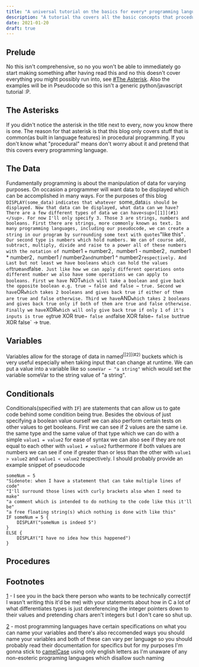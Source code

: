 ```yaml
---
title: "A universal tutorial on the basics for every* programming language"
description: "A tutorial tha covers all the basic concepts that procedural languages commonly have"
date: 2021-01-20
draft: true
---
```

## Prelude
No this isn't comprehensive, so no you won't be able to immediately go start making something after having read this and no this doesn't cover everything you might possibly run into, see [#The Asterisk](#The%20Asterisk). Also the examples will be in Pseudocode so this isn't a generic python/javascript tutorial :P.

## The Asterisks
If you didn't notice the asterisk in the title next to every, now you know there is one. The reason for that asterisk is that this blog only covers stuff that is common(as built in language features) in procedural programming. If you don't know what "procedural" means don't worry about it and pretend that this covers every programming language. 

## The Data
Fundamentally programming is about the manipulation of data for varying purposes. On occasion a programmer will want data to be displayed which can be accomplished in many ways. For the purposes of this blog `DISPLAY(some_data)` `indicates that whatever `some_data` is should be displayed. Now that data can be displayed, what data can we have? There are a few different types of data we can have<sup>[[1]](#1)</sup>. For now I'll only specify 3. Those 3 are strings, numbers and booleans. First there are strings, more commonly known as text. In many programming languages, including our pseudocode, we can create a string in our program by surrounding some text with quotes `"like this"`. Our second type is numbers which hold numbers. We can of course add, subtract, multiply, divide and raise to a power all of these numbers with the notation of `number1 + number2`, `number1 - number2`, `number1 * number2`, `number1 / number2` and `number1 ^ number2` respectively. And Last but not least we have booleans which can hold the values of `true` and `false`. Just like how we can apply different operations onto different number we also have some operations we can apply to booleans. First we have `NOT` which will take a boolean and give back the opposite boolean e.g. true → false and false → true. Second we have `OR` which takes 2 booleans and gives back true if either of them are true and false otherwise. Third we have `AND` which takes 2 booleans and gives back true only if both of them are true and false otherwise. Finally we have `XOR` which will only give back true if only 1 of it's inputs is true eg `true XOR true` → false and `false XOR false` → false but `true XOR false` → true.

## Variables
Variables allow for the storage of data in named<sup>[[2][(#2)</sup> buckets which is very useful especially when taking input that can change at runtime. We can put a value into a variable like so `someVar ← "a string"` which would set the variable someVar to the string value of "a string".


## Conditionals
Conditionals(specified with `IF`) are statements that can allow us to gate code behind some condition being true. Besides the obvious of just specifying a boolean value ourself we can also perform certain tests on other values to get booleans. First we can see if 2 values are the same i.e. the same type and the same value of that type which we can do with a simple `value1 = value2` for ease of syntax we can also see if they are not equal to each other with `value1 ≠ value2` furthermore if both values are numbers we can see if one if greater than or less than the other with `value1 > value2` and `value1 < value2` respectively. I should probably provide an example snippet of pseudocode
```
someNum ← 5
"Sidenote: when I have a statement that can take multiple lines of code"
"I'll surround those lines with curly brackets also when I need to make"
"a comment which is intended to do nothing to the code like this it'll be"
"a free floating string(s) which nothing is done with like this"
IF someNum = 5 {
    DISPLAY("someNum is indeed 5")
}
ELSE {
    DISPLAY("I have no idea how this happened")
}
```

## Procedures


## Footnotes
<a href="./#1" name="1">1</a> - I see you in the back there person who wants to be technically correct(if I wasn't writing this it'd be me) with your statements about how in C a lot of what differentiates types is just dereferencing the integer pointers down to their values and pretending chars aren't integers but I don't care so shut up.

<a href="./#2" name="2">2</a> - most programming languages have certain specifications on what you can name your variables and there's also reccomended ways you should name your variables and both of these can vary per language so you should probably read their documentation for specifics but for my purposes I'm gonna stick to [camelCase](https://en.wikipedia.org/wiki/Camel_case) using only english letters as I'm unaware of any non-esoteric programing languages which disallow such naming
